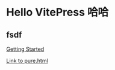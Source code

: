 # Hello VitePress 哈哈

## fsdf

<!-- Do -->

[Getting Started](./markdown-examples)

[Link to pure.html](https://www.baidu.com)
